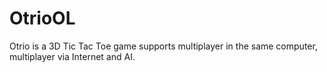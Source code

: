 # OtrioOL
Otrio is a 3D Tic Tac Toe game supports multiplayer in the same computer, multiplayer via Internet and AI.
